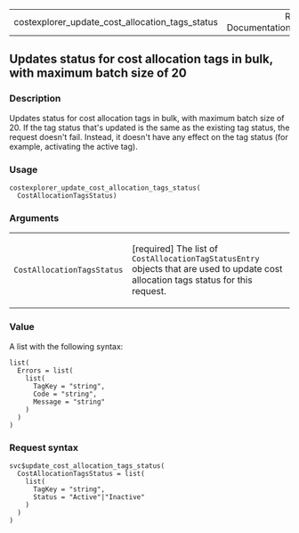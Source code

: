 <table style="width: 100%;">
<tbody>
<tr class="odd">
<td>costexplorer_update_cost_allocation_tags_status</td>
<td style="text-align: right;">R Documentation</td>
</tr>
</tbody>
</table>

## Updates status for cost allocation tags in bulk, with maximum batch size of 20

### Description

Updates status for cost allocation tags in bulk, with maximum batch size
of 20. If the tag status that's updated is the same as the existing tag
status, the request doesn't fail. Instead, it doesn't have any effect on
the tag status (for example, activating the active tag).

### Usage

    costexplorer_update_cost_allocation_tags_status(
      CostAllocationTagsStatus)

### Arguments

<table>
<colgroup>
<col style="width: 35%" />
<col style="width: 65%" />
</colgroup>
<tbody>
<tr class="odd">
<td><code
id="costexplorer_update_cost_allocation_tags_status_:_CostAllocationTagsStatus">CostAllocationTagsStatus</code></td>
<td><p>[required] The list of <code>CostAllocationTagStatusEntry</code>
objects that are used to update cost allocation tags status for this
request.</p></td>
</tr>
</tbody>
</table>

### Value

A list with the following syntax:

    list(
      Errors = list(
        list(
          TagKey = "string",
          Code = "string",
          Message = "string"
        )
      )
    )

### Request syntax

    svc$update_cost_allocation_tags_status(
      CostAllocationTagsStatus = list(
        list(
          TagKey = "string",
          Status = "Active"|"Inactive"
        )
      )
    )
